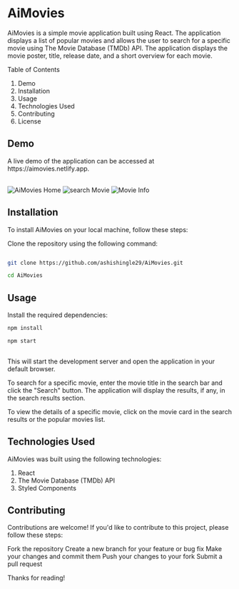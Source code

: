 <h1>AiMovies</h1>

AiMovies is a simple movie application built using React. The application displays a list of popular movies and allows the user to search for a specific movie using The Movie Database (TMDb) API. The application displays the movie poster, title, release date, and a short overview for each movie.

Table of Contents
1. Demo
2. Installation
3. Usage
4. Technologies Used
5. Contributing
6. License


<h2>Demo</h2>
A live demo of the application can be accessed at https://aimovies.netlify.app. 
 </br>
  </br>

![AiMovies Home](https://user-images.githubusercontent.com/92534028/233459480-df622964-f0e9-4021-a7ab-ab0f52db149a.jpg)
![search Movie](https://user-images.githubusercontent.com/92534028/233459490-84881b61-3220-46fb-9e68-506f90a4b3a4.jpg)
![Movie Info](https://user-images.githubusercontent.com/92534028/233459493-3ac53b5a-5c76-4ee5-9606-80a5e23439b4.jpg)

<h2>Installation</h2>
To install AiMovies on your local machine, follow these steps:

Clone the repository using the following command:

```bash

git clone https://github.com/ashishingle29/AiMovies.git

cd AiMovies

```
<h2>Usage</h2>
Install the required dependencies:

```bash
npm install

npm start
    
```

This will start the development server and open the application in your default browser.

To search for a specific movie, enter the movie title in the search bar and click the "Search" button. The application will display the results, if any, in the search results section.

To view the details of a specific movie, click on the movie card in the search results or the popular movies list.

<h2>Technologies Used</h2>

AiMovies was built using the following technologies:

1. React
2. The Movie Database (TMDb) API
3. Styled Components

<h2>Contributing</h2>
Contributions are welcome! If you'd like to contribute to this project, please follow these steps:

Fork the repository
Create a new branch for your feature or bug fix
Make your changes and commit them
Push your changes to your fork
Submit a pull request

Thanks for reading!


